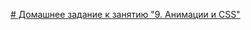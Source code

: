 [# Домашнее задание к занятию "9. Анимации и CSS"](https://kristinegnch.github.io/JavaScript_practice_ahj/anim/src/index.html)